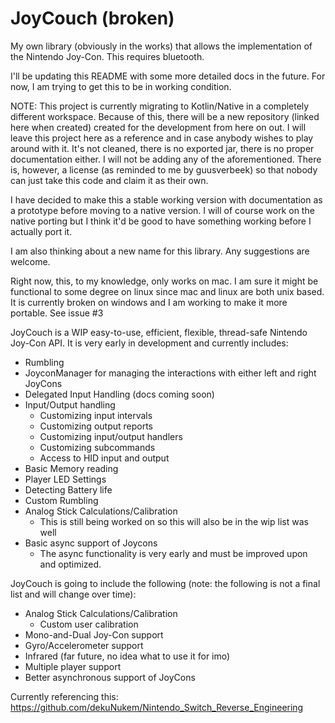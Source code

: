 # JoyCouch (broken)
My own library (obviously in the works) that allows the implementation of the Nintendo Joy-Con. This requires bluetooth.

I'll be updating this README with some more detailed docs in the future. For now, I am trying to get this to be in working condition.

NOTE: This project is currently migrating to Kotlin/Native in a completely different workspace. Because of this, there will be a new repository (linked here when created) created for the development from here on out. I will leave this project here as a reference and in case anybody wishes to play around with it. It's not cleaned, there is no exported jar, there is no proper documentation either. I will not be adding any of the aforementioned. There is, however, a license (as reminded to me by guusverbeek) so that nobody can just take this code and claim it as their own.

I have decided to make this a stable working version with documentation as a prototype before moving to a native version. I will of course work on the native porting but I think it'd be good to have something working before I actually port it.

I am also thinking about a new name for this library. Any suggestions are welcome.

Right now, this, to my knowledge, only works on mac. I am sure it might be functional to some degree on linux since mac and linux are both unix based. It is currently broken on windows and I am working to make it more portable. See issue #3

JoyCouch is a WIP easy-to-use, efficient, flexible, thread-safe Nintendo Joy-Con API. It is very early in development and currently includes:
* Rumbling
* JoyconManager for managing the interactions with either left and right JoyCons
* Delegated Input Handling (docs coming soon)
* Input/Output handling
    * Customizing input intervals
    * Customizing output reports
    * Customizing input/output handlers
    * Customizing subcommands
    * Access to HID input and output
* Basic Memory reading
* Player LED Settings
* Detecting Battery life
* Custom Rumbling
* Analog Stick Calculations/Calibration
    * This is still being worked on so this will also be in the wip list was well
* Basic async support of Joycons
    * The async functionality is very early and must be improved upon and optimized.

JoyCouch is going to include the following (note: the following is not a final list and will change over time):
* Analog Stick Calculations/Calibration
    * Custom user calibration
* Mono-and-Dual Joy-Con support
* Gyro/Accelerometer support
* Infrared (far future, no idea what to use it for imo)
* Multiple player support
* Better asynchronous support of JoyCons

Currently referencing this: https://github.com/dekuNukem/Nintendo_Switch_Reverse_Engineering

